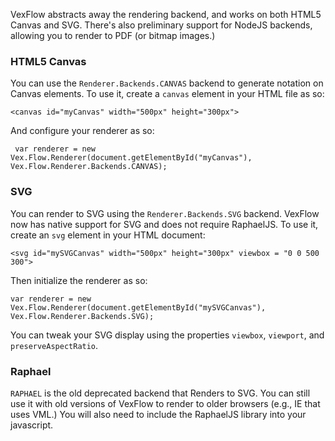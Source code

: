 VexFlow abstracts away the rendering backend, and works on both HTML5 Canvas and SVG. There's also preliminary support for NodeJS backends, allowing you to render to PDF (or bitmap images.)

### HTML5 Canvas

You can use the `Renderer.Backends.CANVAS` backend to generate notation on Canvas elements. To use it, create a `canvas` element in your HTML file as so:

    <canvas id="myCanvas" width="500px" height="300px">

And configure your renderer as so:
     
     var renderer = new Vex.Flow.Renderer(document.getElementById("myCanvas"), Vex.Flow.Renderer.Backends.CANVAS);     

### SVG

You can render to SVG using the `Renderer.Backends.SVG` backend. VexFlow now has native support for SVG and does not require RaphaelJS. To use it, create an `svg` element in your HTML document:

    <svg id="mySVGCanvas" width="500px" height="300px" viewbox = "0 0 500 300">

Then initialize the renderer as so:

    var renderer = new Vex.Flow.Renderer(document.getElementById("mySVGCanvas"), Vex.Flow.Renderer.Backends.SVG);

You can tweak your SVG display using the properties `viewbox`, `viewport`, and `preserveAspectRatio`.

### Raphael

`RAPHAEL` is the old deprecated backend that Renders to SVG. You can still use it with old versions of VexFlow to render to older browsers (e.g., IE that uses VML.) You will also need to include the RaphaelJS library into your javascript.